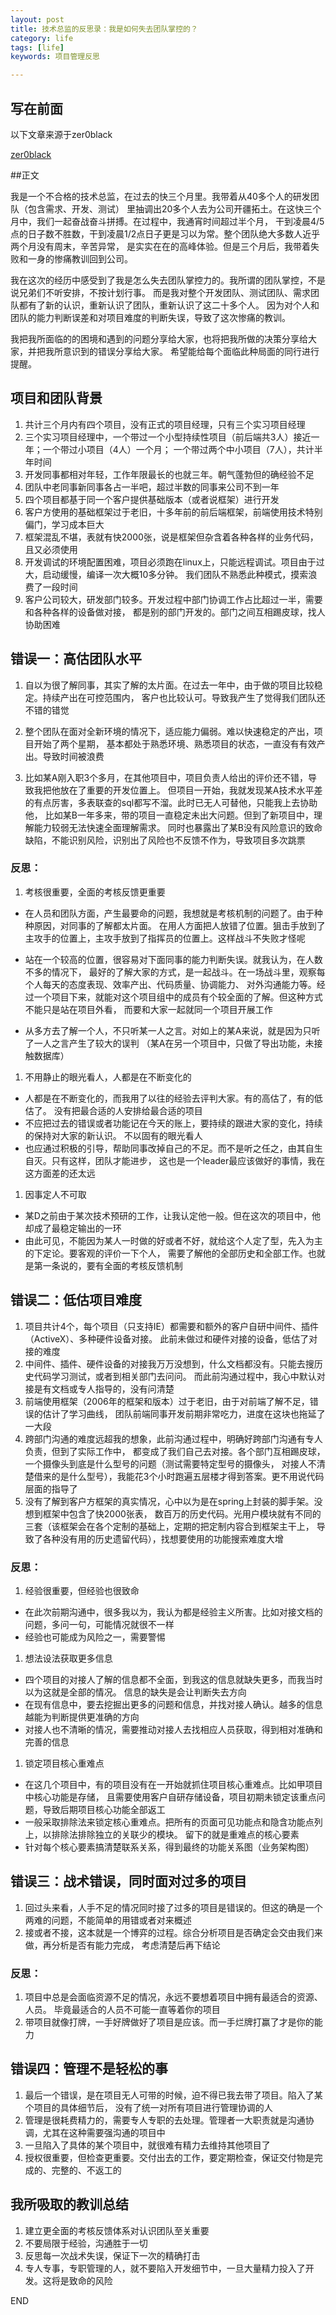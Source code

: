 ```yaml
---
layout: post
title: 技术总监的反思录：我是如何失去团队掌控的？
category: life
tags: [life]
keywords: 项目管理反思

---
```

## **写在前面**

以下文章来源于zer0black

 [zer0black](https://www.cnblogs.com/zer0Black/p/11819696.html/)
 
 ##正文
 
  


我是一个不合格的技术总监，在过去的快三个月里。我带着从40多个人的研发团队（包含需求、开发、测试）
里抽调出20多个人去为公司开疆拓土。在这快三个月中，我们一起奋战奋斗拼搏。在过程中，我通宵时间超过半个月，
干到凌晨4/5点的日子数不胜数，干到凌晨1/2点日子更是习以为常。整个团队绝大多数人近乎两个月没有周末，辛苦异常，
是实实在在的高峰体验。但是三个月后，我带着失败和一身的惨痛教训回到公司。

我在这次的经历中感受到了我是怎么失去团队掌控力的。我所谓的团队掌控，不是说兄弟们不听安排，不按计划行事。
而是我对整个开发团队、测试团队、需求团队都有了新的认识，重新认识了团队，重新认识了这二十多个人。
因为对个人和团队的能力判断误差和对项目难度的判断失误，导致了这次惨痛的教训。

我把我所面临的的困境和遇到的问题分享给大家，也将把我所做的决策分享给大家，并把我所意识到的错误分享给大家。
希望能给每个面临此种局面的同行进行提醒。

## 项目和团队背景

1.  共计三个月内有四个项目，没有正式的项目经理，只有三个实习项目经理
2.  三个实习项目经理中，一个带过一个小型持续性项目（前后端共3人）接近一年；一个带过小项目（4人）一个月；
一个带过两个中小项目（7人），共计半年时间
3.  开发同事都相对年轻，工作年限最长的也就三年。朝气蓬勃但的确经验不足
4.  团队中老同事新同事各占一半吧，超过半数的同事来公司不到一年
5.  四个项目都基于同一个客户提供基础版本（或者说框架）进行开发
6.  客户方使用的基础框架过于老旧，十多年前的前后端框架，前端使用技术特别偏门，学习成本巨大
7.  框架混乱不堪，表就有快2000张，说是框架但杂含着各种各样的业务代码，且又必须使用
8.  开发调试的环境配置困难，项目必须跑在linux上，只能远程调试。项目由于过大，启动缓慢，编译一次大概10多分钟。
我们团队不熟悉此种模式，摸索浪费了一段时间
9.  客户公司较大，研发部门较多。开发过程中部门协调工作占比超过一半，需要和各种各样的设备做对接，
都是别的部门开发的。部门之间互相踢皮球，找人协助困难

## 错误一：高估团队水平

1.  自以为很了解同事，其实了解的太片面。在过去一年中，由于做的项目比较稳定。持续产出在可控范围内，
客户也比较认可。导致我产生了觉得我们团队还不错的错觉

2.  整个团队在面对全新环境的情况下，适应能力偏弱。难以快速稳定的产出，项目开始了两个星期，
基本都处于熟悉环境、熟悉项目的状态，一直没有有效产出。导致时间被浪费

3.  比如某A刚入职3个多月，在其他项目中，项目负责人给出的评价还不错，导致我把他放在了重要的开发位置上。
但项目一开始，我就发现某A技术水平差的有点厉害，多表联查的sql都写不溜。此时已无人可替他，只能我上去协助他，
比如某B一年多来，带的项目一直稳定未出大问题。但到了新项目中，理解能力较弱无法快速全面理解需求。
同时也暴露出了某B没有风险意识的致命缺陷，不能识别风险，识别出了风险也不反馈不作为，导致项目多次跳票

### 反思：

1.  考核很重要，全面的考核反馈更重要

*   在人员和团队方面，产生最要命的问题，我想就是考核机制的问题了。由于种种原因，对同事的了解都太片面。
在用人方面把人放错了位置。狙击手放到了主攻手的位置上，主攻手放到了指挥员的位置上。这样战斗不失败才怪呢

*   站在一个较高的位置，很容易对下面同事的能力判断失误。就我认为，在人数不多的情况下，
最好的了解大家的方式，是一起战斗。在一场战斗里，观察每个人每天的态度表现、效率产出、代码质量、协调能力、
对外沟通能力等。经过一个项目下来，就能对这个项目组中的成员有个较全面的了解。但这种方式不能只是站在项目外看，
而要和大家一起就同一个项目开展工作

*   从多方去了解一个人，不只听某一人之言。对如上的某A来说，就是因为只听了一人之言产生了较大的误判
（某A在另一个项目中，只做了导出功能，未接触数据库）

1.  不用静止的眼光看人，人都是在不断变化的

*   人都是在不断变化的，而我用了以往的经验去评判大家。有的高估了，有的低估了。
没有把最合适的人安排给最合适的项目
*   不应把过去的错误或者功能记在今天的账上，要持续的跟进大家的变化，持续的保持对大家的新认识。
不以固有的眼光看人
*   也应通过积极的引导，帮助同事改掉自己的不足。而不是听之任之，由其自生自灭。只有这样，团队才能进步，
这也是一个leader最应该做好的事情，我在这方面差的还太远

1.  因事定人不可取

*   某D之前由于某次技术预研的工作，让我认定他一般。但在这次的项目中，他却成了最稳定输出的一环
*   由此可见，不能因为某人一时做的好或者不好，就给这个人定了型，先入为主的下定论。要客观的评价一下个人，
需要了解他的全部历史和全部工作。也就是第一条说的，要有全面的考核反馈机制

## 错误二：低估项目难度

1.  项目共计4个，每个项目（只支持IE）都需要和额外的客户自研中间件、插件（ActiveX）、多种硬件设备对接。
此前未做过和硬件对接的设备，低估了对接的难度
2.  中间件、插件、硬件设备的对接我万万没想到，什么文档都没有。只能去搜历史代码学习测试，或者到相关部门去问问。
而此前沟通过程中，我心中默认对接是有文档或专人指导的，没有问清楚
3.  前端使用框架（2006年的框架和版本）过于老旧，由于对前端了解不足，错误的估计了学习曲线，
团队前端同事开发前期非常吃力，进度在这块也拖延了一大段
4.  跨部门沟通的难度远超我的想象，此前沟通过程中，明确好跨部门沟通有专人负责，但到了实际工作中，
都变成了我们自己去对接。各个部门互相踢皮球，一个摄像头到底是什么型号的问题（测试需要特定型号的摄像头，
对接人不清楚借来的是什么型号），我能花3个小时跑遍五层楼才得到答案。更不用说代码层面的指导了
5.  没有了解到客户方框架的真实情况，心中以为是在spring上封装的脚手架。没想到框架中包含了快2000张表，
数百万的历史代码。光用户模块就有不同的三套（该框架会在各个定制的基础上，定期的把定制内容合到框架主干上，
导致了各种没有用的历史遗留代码），找想要使用的功能搜索难度大增

### 反思：

1.  经验很重要，但经验也很致命

*   在此次前期沟通中，很多我以为，我认为都是经验主义所害。比如对接文档的问题，多问一句，可能情况就很不一样
*   经验也可能成为风险之一，需要警惕

1.  想法设法获取更多信息

*   四个项目的对接人了解的信息都不全面，到我这的信息就缺失更多，而我当时以为这就是全部的情况。
信息的缺失是会让判断失去方向
*   在现有信息中，要去挖掘出更多的问题和信息，并找对接人确认。越多的信息越能为判断提供更准确的方向
*   对接人也不清晰的情况，需要推动对接人去找相应人员获取，得到相对准确和完善的信息

1.  锁定项目核心重难点

*   在这几个项目中，有的项目没有在一开始就抓住项目核心重难点。比如甲项目中核心功能是存储，
且需要使用客户自研存储设备，项目初期未锁定该重点问题，导致后期项目核心功能全部返工
*   一般采取排除法来锁定核心重难点。把所有的页面可见功能点和隐含功能点列上，以排除法排除独立的关联少的模块。
留下的就是重难点的核心要素
*   针对每个核心要素搞清楚联系关系，得到最终的功能关系图（业务架构图）

## 错误三：战术错误，同时面对过多的项目

1.  回过头来看，人手不足的情况同时接了过多的项目是错误的。但这的确是一个两难的问题，不能简单的用错或者对来概述
2.  接或者不接，这本就是一个博弈的过程。综合分析项目是否确定会交由我们来做，再分析是否有能力完成，
考虑清楚后再下结论

### 反思：

1.  项目中总是会面临资源不足的情况，永远不要想着项目中拥有最适合的资源、人员。
毕竟最适合的人员不可能一直等着你的项目
2.  带项目就像打牌，一手好牌做好了项目是应该。而一手烂牌打赢了才是你的能力

## 错误四：管理不是轻松的事

1.  最后一个错误，是在项目无人可带的时候，迫不得已我去带了项目。陷入了某个项目的具体细节后，
没有了统一对所有项目进行管理协调的人
2.  管理是很耗费精力的，需要专人专职的去处理。管理者一大职责就是沟通协调，尤其在这种需要强沟通的项目中
3.  一旦陷入了具体的某个项目中，就很难有精力去维持其他项目了
4.  授权很重要，但检查更重要。交付出去的工作，要定期检查，保证交付物是完成的、完整的、不返工的

## 我所吸取的教训总结

1.  建立更全面的考核反馈体系对认识团队至关重要
2.  不要局限于经验，沟通胜于一切
3.  反思每一次战术失误，保证下一次的精确打击
4.  专人专事，专职管理的人，就不要陷入开发细节中，一旦大量精力投入了开发。这将是致命的风险

END


